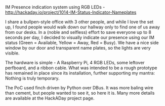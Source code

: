 IM Presence indication system using RGB LEDs - http://hackaday.io/project/1014-IM-Status-Indicator-Nameplates

I share a bullpen-style office with 3 other people, and while I love the set up, I found people would walk down our hallway only to find one of us away from our desks. In a (noble and selfless) effort to save everyone up to 8 seconds per day, I decided to visually indicate our presence using our IM status (Green = Available, Yellow = Away, Red = Busy). We have a nice side window by our door and transparent name plates, so the lights are very visible.

The hardware is simple - A Raspberry Pi, 4 RGB LEDs, some leftover perfboard, and a ribbon cable. What was intended to be a rough prototype has remained in place since its installation, further supporting my mantra: Nothing is truly temporary.

The PoC used finch driven by Python over DBus. It was more baling wire than cement, but people wanted to see it, so here it is. Many more details are available at the HackADay project page.
